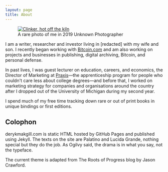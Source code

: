 ```yaml
---
layout: page
title: About
---
```


<figure class="side" data-url="/M.jpg">
  <a href="/M.jpg" target="_blank">
    <img src="/M.jpg" alt="Clinker, hot off the kiln" loading="lazy">
  </a>
  <figcaption>
    A rare photo of me in 2019
    
<span class="image-credit">
        Unknown Photographer
      </span>
    
  </figcaption>
</figure>

I am a writer, researcher and investor living in [redacted] with my wife and son. I recently began working with [Bitcoin.com](https://bitcoin.com) and am also working on projects and businesses in publishing, digital archiving, Bitcoin, and personal defense.

In past lives, I was guest lecturer on education, careers, and economics, the Director of Marketing at [Praxis](https://discoverpraxis.com)—the apprenticeship program for people who couldn't care less about college degrees—and before that, I worked on marketing strategy for companies and organisations around the country after I dropped out of the University of Michigan during my second year.

I spend much of my free time tracking down rare or out of print books in unique bindings or first editions.

## Colophon

derykmakgill.com is static HTML hosted by GitHub Pages and published using Jekyll. The texts on the site are Palatino and Lucida Grande, nothing special but they do the job. As Ogilvy said, the drama is in what you say, not the typeface.

The current theme is adapted from The Roots of Progress blog by Jason Crawford.
